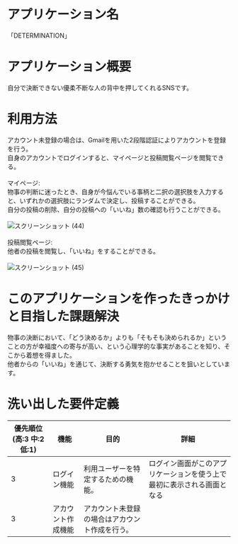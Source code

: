 # アプリケーション名
「DETERMINATION」

# アプリケーション概要
自分で決断できない優柔不断な人の背中を押してくれるSNSです。

# 利用方法
アカウント未登録の場合は、Gmailを用いた2段階認証によりアカウントを登録を行う。<br>
自身のアカウントでログインすると、マイページと投稿閲覧ページを閲覧できる。<br>
<br>
マイページ:<br>
物事の判断に迷ったとき、自身が今悩んでいる事柄と二択の選択肢を入力すると、いずれかの選択肢にランダムで決定し、投稿することができる。<br>
自分の投稿の削除、自分の投稿への「いいね」数の確認も行うことができる。<br>
<br>
![スクリーンショット (44)](https://user-images.githubusercontent.com/89728838/163028146-9a00b430-97bd-4869-9751-d5382379e115.png)<br>
<br>
投稿閲覧ページ:<br>
他者の投稿を閲覧し、「いいね」をすることができる。<br>
<br>
![スクリーンショット (45)](https://user-images.githubusercontent.com/89728838/163028362-0d3906a9-08be-4fd6-af1c-b98e946dffc0.png)<br>

# このアプリケーションを作ったきっかけと目指した課題解決
物事の決断において、「どう決めるか」よりも「そもそも決められるか」ということの方が幸福度への寄与が高い、という心理学的な事実があることを知り、そこから着想を得ました。<br>
他者からの「いいね」を通じて、決断する勇気を抱かせることを狙いとしています。

# 洗い出した要件定義
優先順位(高:3 中:2 低:1) | 機能 | 目的 | 詳細
-|-|-|-
3 | ログイン機能 | 利用ユーザーを特定するための機能。|  ログイン画面がこのアプリケーションを使う上で最初に表示される画面となる<br>
3 | アカウント作成機能 | アカウント未登録の場合はアカウント作成を行う。 |  

